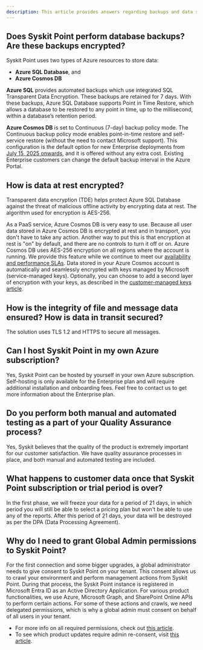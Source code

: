 ```yaml
---
description: This article provides answers regarding backups and data security. 
---
```

  
## Does Syskit Point perform database backups? Are these backups encrypted? 
Syskit Point uses two types of Azure resources to store data:
* **Azure SQL Database**, and
* **Azure Cosmos DB**

**Azure SQL** provides automated backups which use integrated SQL Transparent Data Encryption. These backups are retained for 7 days. With these backups, Azure SQL Database supports Point in Time Restore, which allows a database to be restored to any point in time, up to the millisecond, within a database’s retention period.

**Azure Cosmos DB** is set to Continuous (7-day) backup policy mode. The Continuous backup policy mode enables point-in-time restore and self-service restore (without the need to contact Microsoft support). This configuration is the default option for new Enterprise deployments from [July 15, 2025 onwards](../releases/enterprise/syskit-point-2025-3/point-2025-3-99-release-note.md#improvements--bug-fixes), and it is offered without any extra cost. Existing Enterprise customers can change the default backup interval in the Azure Portal.

## How is data at rest encrypted?

Transparent data encryption (TDE) helps protect Azure SQL Database against the threat of malicious offline activity by encrypting data at rest. The algorithm used for encryption is AES-256.

As a PaaS service, Azure Cosmos DB is very easy to use. Because all user data stored in Azure Cosmos DB is encrypted at rest and in transport, you don't have to take any action. Another way to put this is that encryption at rest is "on" by default, and there are no controls to turn it off or on. Azure Cosmos DB uses AES-256 encryption on all regions where the account is running. We provide this feature while we continue to meet our [availability and performance SLAs](https://azure.microsoft.com/en-us/support/legal/sla/cosmos-db/v1_4/). Data stored in your Azure Cosmos account is automatically and seamlessly encrypted with keys managed by Microsoft (service-managed keys). Optionally, you can choose to add a second layer of encryption with your keys, as described in the [customer-managed keys article](https://docs.microsoft.com/en-us/azure/cosmos-db/how-to-setup-cmk).
  
## How is the integrity of file and message data ensured? How is data in transit secured?

The solution uses TLS 1.2 and HTTPS to secure all messages.

## Can I host Syskit Point in my own Azure subscription?

Yes, Syskit Point can be hosted by yourself in your own Azure subscription. Self-hosting is only available for the Enterprise plan and will require additional installation and onboarding fees. Feel free to contact us to get more information about the Enterprise plan.


## Do you perform both manual and automated testing as a part of your Quality Assurance process?

Yes, Syskit believes that the quality of the product is extremely important for our customer satisfaction. We have quality assurance processes in place, and both manual and automated testing are included.

## What happens to customer data once that Syskit Point subscription or trial period is over?

In the first phase, we will freeze your data for a period of 21 days, in which period you will still be able to select a pricing plan but won't be able to use any of the reports. After this period of 21 days, your data will be destroyed as per the DPA (Data Processing Agreement). 

## Why do I need to grant Global Admin permissions to Syskit Point?

For the first connection and some bigger upgrades, a global administrator needs to give consent to Syskit Point on your tenant. This consent allows us to crawl your environment and perform management actions from Syskit Point. During that process, the Syskit Point instance is registered in Microsoft Entra ID as an Active Directory Application. For various product functionalities, we use Azure, Microsoft Graph, and SharePoint Online APIs to perform certain actions. For some of these actions and crawls, we need delegated permissions, which is why a global admin must consent on behalf of all users in your tenant. 
  * For more info on all required permissions, check out [this article](../requirements/permission-requirements.md).
  * To see which product updates require admin re-consent, visit [this article](../requirements/permission-requirements-change-log.md). 